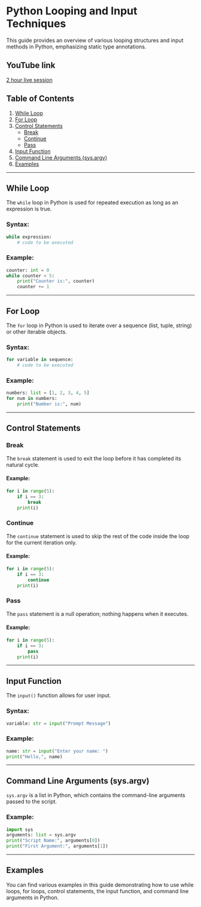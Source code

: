 
# Python Looping and Input Techniques

This guide provides an overview of various looping structures and input methods in Python, emphasizing static type annotations.

## YouTube link
[2 hour live session](https://youtube.com/live/W5KCwG2l3R8)

## Table of Contents
1. [While Loop](#while-loop)
2. [For Loop](#for-loop)
3. [Control Statements](#control-statements)
    - [Break](#break)
    - [Continue](#continue)
    - [Pass](#pass)
4. [Input Function](#input-function)
5. [Command Line Arguments (sys.argv)](#command-line-arguments-sysargv)
6. [Examples](#examples)

---

## While Loop

The `while` loop in Python is used for repeated execution as long as an expression is true.

### Syntax:

```python
while expression:
    # code to be executed
```

### Example:

```python
counter: int = 0
while counter < 5:
    print("Counter is:", counter)
    counter += 1
```

---

## For Loop

The `for` loop in Python is used to iterate over a sequence (list, tuple, string) or other iterable objects.

### Syntax:

```python
for variable in sequence:
    # code to be executed
```

### Example:

```python
numbers: list = [1, 2, 3, 4, 5]
for num in numbers:
    print("Number is:", num)
```

---

## Control Statements

### Break

The `break` statement is used to exit the loop before it has completed its natural cycle.

#### Example:

```python
for i in range(5):
    if i == 3:
        break
    print(i)
```

### Continue

The `continue` statement is used to skip the rest of the code inside the loop for the current iteration only.

#### Example:

```python
for i in range(5):
    if i == 3:
        continue
    print(i)
```

### Pass

The `pass` statement is a null operation; nothing happens when it executes.

#### Example:

```python
for i in range(5):
    if i == 3:
        pass
    print(i)
```

---

## Input Function

The `input()` function allows for user input.

### Syntax:

```python
variable: str = input("Prompt Message")
```

### Example:

```python
name: str = input("Enter your name: ")
print("Hello,", name)
```

---

## Command Line Arguments (sys.argv)

`sys.argv` is a list in Python, which contains the command-line arguments passed to the script.

### Example:

```python
import sys
arguments: list = sys.argv
print("Script Name:", arguments[0])
print("First Argument:", arguments[1])
```

---

## Examples

You can find various examples in this guide demonstrating how to use while loops, for loops, control statements, the input function, and command line arguments in Python.